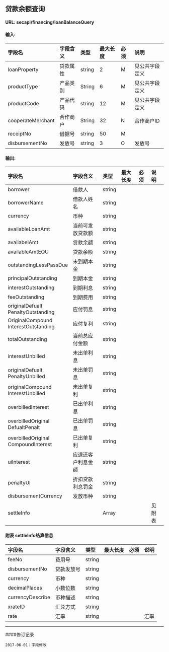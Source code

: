 ## 贷款余额查询

#### URL:  secapi/financing/loanBalanceQuery

#### 输入:
| 字段名               | 字段含义 | 类型     | 最大长度 | 必须   | 说明      |
| :---------------- | :--- | :----- | :--- | :--- | :------ |
| loanProperty      | 贷款属性 | string | 2    | M    | 见公共字段定义 |
| productType       | 产品类别 | String | 6    | M    | 见公共字段定义 |
| productCode       | 产品代码 | string | 12   | M    | 见公共字段定义 |
| cooperateMerchant | 合作商户 | String | 32   | N    | 合作商户ID  |
| receiptNo         | 借据号  | string | 50   | M    |         |
| disbursementNo    | 发放号  | string | 3    | O    | 发放号     |

#### 输出:
| 字段名                                     | 字段含义      | 类型     | 最大长度 | 必须   | 说明   |
| :-------------------------------------- | :-------- | :----- | :--- | :--- | :--- |
| borrower                                | 借款人       | string |      |      |      |
| borrowerName                            | 借款人姓名     | string |      |      |      |
| currency                                | 币种        | string |      |      |      |
| availableLoanAmt                        | 当前可发放贷款额  | string |      |      |      |
| availabelAmt                            | 贷款余额      | string |      |      |      |
| availableAmtEQU                         | 贷款余额      | string |      |      |      |
| outstandingLessPassDue                  | 未到期本金     | string |      |      |      |
| principalOutstanding                    | 到期本金      | string |      |      |      |
| interestOutstanding                     | 到期利息      | string |      |      |      |
| feeOutstanding                          | 到期费用      | string |      |      |      |
| originalDefualt<br>PenaltyOutstanding   | 应付罚息      | string |      |      |      |
| OriginalCompound<br>InterestOutstanding | 应付复利      | string |      |      |      |
| totalOutstanding                        | 当前总应付金额   | string |      |      |      |
| interestUnbilled                        | 未出单利息     | string |      |      |      |
| originalDefualt<br>PenaltyUnbilled      | 未出单罚息     | string |      |      |      |
| originalCompound<br>InterestUnbilled    | 未出单复利     | string |      |      |      |
| overbilledInterest                      | 已出单利息     | string |      |      |      |
| overbilledOriginal<br>DefualtPenalt     | 已出单罚息     | string |      |      |      |
| overbilledOriginal<br>CompoundInterest  | 已出单复利     | string |      |      |      |
| uiInterest                              | 应退还客户利息金额 | string |      |      |      |
| penaltyUI                               | 折扣贷款利息罚金  | string |      |      |      |
| disbursementCurrency                    | 发放币种      | string |      |      |      |
| settleInfo                              |           | Array  |      |      | 见附表  |

#### 附表 settleInfo结算信息
| 字段名              | 字段含义  | 类型     | 最大长度 | 必须   | 说明   |
| :--------------- | :---- | :----- | :--- | :--- | :--- |
| feeNo            | 费用号   | string |      |      |      |
| disbursementNo   | 贷款发放号 | string |      |      |      |
| currency         | 币种    | string |      |      |      |
| decimalPlaces    | 小数位数  | string |      |      |      |
| currencyDescribe | 币种描述  | string |      |      |      |
| xrateID          | 汇兑方式  | string |      |      |      |
| rate             | 汇率    | string |      |      | 汇率   |

----
####修订记录
```
2017-06-01：字段修改
```

